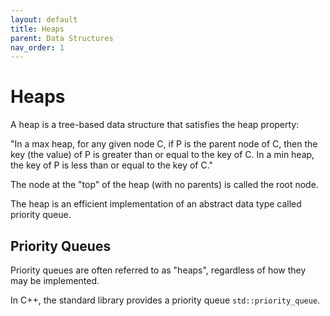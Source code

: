 ```yaml
---
layout: default
title: Heaps
parent: Data Structures
nav_order: 1
---
```


# Heaps

A heap is a tree-based data structure that satisfies the heap property:

"In a max heap, for any given node C, if P is the parent node of C, then the
key (the value) of P is greater than or equal to the key of C. In a min heap,
the key of P is less than or equal to the key of C."

The node at the "top" of the heap (with no parents) is called the root node.

The heap is an efficient implementation of an abstract data type called
priority queue.

## Priority Queues

Priority queues are often referred to as "heaps", regardless of how they may
be implemented.

In C++, the standard library provides a priority queue `std::priority_queue`.
